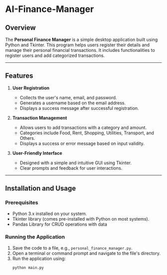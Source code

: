 # AI-Finance-Manager

## Overview

The **Personal Finance Manager** is a simple desktop application built using Python and Tkinter. This program helps users register their details and manage their personal financial transactions. It includes functionalities to register users and add categorized transactions.

---

## Features

1. **User Registration**
   - Collects the user's name, email, and password.
   - Generates a username based on the email address.
   - Displays a success message after successful registration.

2. **Transaction Management**
   - Allows users to add transactions with a category and amount.
   - Categories include Food, Rent, Shopping, Utilities, Transport, and Others.
   - Displays a success or error message based on input validity.

3. **User-Friendly Interface**
   - Designed with a simple and intuitive GUI using Tkinter.
   - Clear prompts and feedback for user interactions.

---

## Installation and Usage

### Prerequisites
- Python 3.x installed on your system.
- Tkinter library (comes pre-installed with Python on most systems).
- Pandas Library for CRUD operations with data

### Running the Application
1. Save the code to a file, e.g., `personal_finance_manager.py`.
2. Open a terminal or command prompt and navigate to the file's directory.
3. Run the application using:
   ```bash
   python main.py
